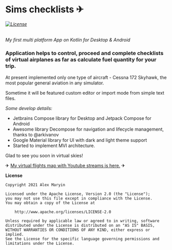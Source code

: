 # Sims checklists ✈
###### [![License](https://img.shields.io/badge/License-Apache%202.0-blue.svg)](https://opensource.org/licenses/Apache-2.0)
*My first multi platform App on Kotlin for Desktop & Android*

### Application helps to control, proceed and complete checklists of virtual airplanes as far as calculate fuel quantity for your trip.

At present implemented only one type of aircraft - Cessna 172 Skyhawk, the most popular general aviation in any simulator.

Sometime  it will be featured custom editor or import mode from simple text files.

*Some develop details:*
- Jetbrains Compose library for Desktop and Jetpack Compose for Android
- Awesome library Decompose for navigation and lifecycle management, thanks to @arkivanov
- Google Material library for UI with dark and light theme support
- Started to implement MVI architecture.

Glad to see you soon in virtual skies!

✈ [My virtual flights map with Youtube streams is here.](https://www.google.com/maps/d/edit?mid=1MXxtK3NoMSHi8vue_ZfKOSz--Y9yJjU7&usp=sharing) ✈

**License**
```
Copyright 2021 Alex Maryin

Licensed under the Apache License, Version 2.0 (the "License");
you may not use this file except in compliance with the License.
You may obtain a copy of the License at

    http://www.apache.org/licenses/LICENSE-2.0

Unless required by applicable law or agreed to in writing, software
distributed under the License is distributed on an "AS IS" BASIS,
WITHOUT WARRANTIES OR CONDITIONS OF ANY KIND, either express or implied.
See the License for the specific language governing permissions and
limitations under the License.
```
